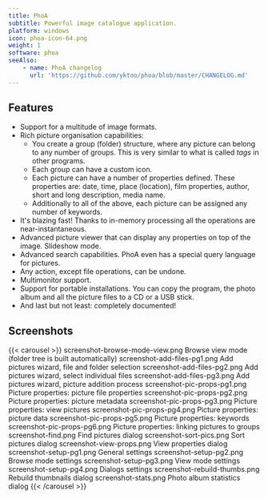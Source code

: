 ```yaml
---
title: PhoA
subtitle: Powerful image catalogue application.
platform: windows
icon: phoa-icon-64.png
weight: 1
software: phoa
seeAlso:
    - name: PhoA changelog
      url: 'https://github.com/yktoo/phoa/blob/master/CHANGELOG.md'
---
```


## Features

* Support for a multitude of image formats.
* Rich picture organisation capabilities:
    * You create a group (folder) structure, where any picture can belong to any number of groups. This is very similar to what is called <i>tags</i> in other programs.
    * Each group can have a custom icon.
    * Each picture can have a number of properties defined. These properties are: date, time, place (location), film properties, author, short and long description, media name.
    * Additionally to all of the above, each picture can be assigned any number of keywords.
* It's blazing fast! Thanks to in-memory processing all the operations are near-instantaneous.
* Advanced picture viewer that can display any properties on top of the image. Slideshow mode.
* Advanced search capabilities. PhoA even has a special query language for pictures.
* Any action, except file operations, can be undone.
* Multimonitor support.
* Support for portable installations. You can copy the program, the photo album and all the picture files to a CD or a USB stick.
* And last but not least: completely documented!

## Screenshots

{{< carousel >}}
    screenshot-browse-mode-view.png Browse view mode (folder tree is built automatically)
    screenshot-add-files-pg1.png    Add pictures wizard, file and folder selection
    screenshot-add-files-pg2.png    Add pictures wizard, select individual files
    screenshot-add-files-pg3.png    Add pictures wizard, picture addition process
    screenshot-pic-props-pg1.png    Picture properties: picture file properties
    screenshot-pic-props-pg2.png    Picture properties: picture metadata
    screenshot-pic-props-pg3.png    Picture properties: view pictures
    screenshot-pic-props-pg4.png    Picture properties: picture data
    screenshot-pic-props-pg5.png    Picture properties: keywords
    screenshot-pic-props-pg6.png    Picture properties: linking pictures to groups
    screenshot-find.png             Find pictures dialog
    screenshot-sort-pics.png        Sort pictures dialog
    screenshot-view-props.png       View properties dialog
    screenshot-setup-pg1.png        General settings
    screenshot-setup-pg2.png        Browse mode settings
    screenshot-setup-pg3.png        View mode settings
    screenshot-setup-pg4.png        Dialogs settings
    screenshot-rebuild-thumbs.png   Rebuild thumbnails dialog
    screenshot-stats.png            Photo album statistics dialog
{{< /carousel >}}